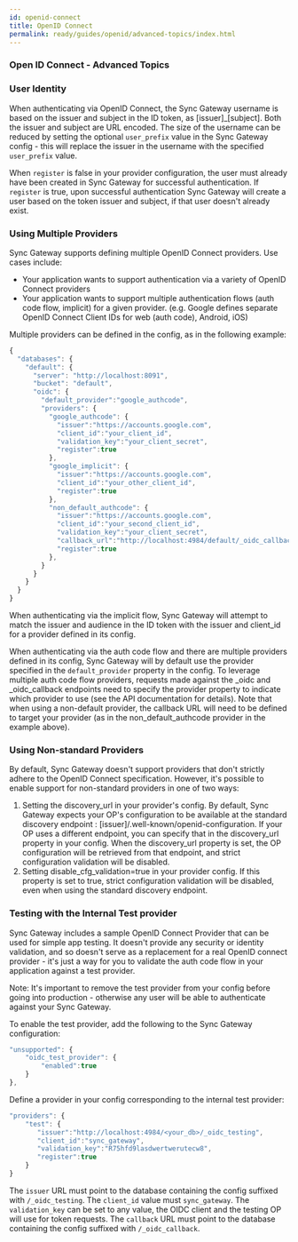 ```yaml
---
id: openid-connect
title: OpenID Connect
permalink: ready/guides/openid/advanced-topics/index.html
---
```


### Open ID Connect - Advanced Topics

### User Identity

When authenticating via OpenID Connect, the Sync Gateway username is based on the issuer and subject in the ID token, as [issuer]_[subject].  Both the issuer and subject are URL encoded.  The size of the username can be reduced by setting the optional `user_prefix` value in the Sync Gateway config - this will replace the issuer in the username with the specified `user_prefix` value.

When `register` is false in your provider configuration, the user must already have been created in Sync Gateway for successful authentication.  If `register` is true, upon successful authentication Sync Gateway will create a user based on the token issuer and subject, if that user doesn't already exist.

### Using Multiple Providers

Sync Gateway supports defining multiple OpenID Connect providers. Use cases include:

 - Your application wants to support authentication via a variety of OpenID Connect providers 
 - Your application wants to support multiple authentication flows (auth code flow, implicit) for a given provider.  (e.g. Google defines separate OpenID Connect Client IDs for web (auth code), Android, iOS)

Multiple providers can be defined in the config, as in the following example:

```javascript
{
  "databases": {
    "default": {
      "server": "http://localhost:8091",
      "bucket": "default",
      "oidc": {
        "default_provider":"google_authcode",
		"providers": {
  		  "google_authcode": {
      		"issuer":"https://accounts.google.com",
      		"client_id":"your_client_id",
      		"validation_key":"your_client_secret",
      		"register":true
  		  },
  		  "google_implicit": {
            "issuer":"https://accounts.google.com",
  			"client_id":"your_other_client_id",
            "register":true
          },
  		  "non_default_authcode": {
      		"issuer":"https://accounts.google.com",
      		"client_id":"your_second_client_id",
      		"validation_key":"your_client_secret",
            "callback_url":"http://localhost:4984/default/_oidc_callback?provider=second_authcode",
      		"register":true
  		  },
  		}
  	  }
	}
  }
}
```

When authenticating via the implicit flow, Sync Gateway will attempt to match the issuer and audience in the ID token with the issuer and client_id for a provider defined in its config.  

When authenticating via the auth code flow and there are multiple providers defined in its config, Sync Gateway will by default use the provider specified in the `default_provider` property in the config.  To leverage multiple auth code flow providers, requests made against the _oidc and _oidc_callback endpoints need to specify the provider property to indicate which provider to use (see the API documentation for details).  Note that when using a non-default provider, the callback URL will need to be defined to target your provider (as in the non_default_authcode provider in the example above).


### Using Non-standard Providers

By default, Sync Gateway doesn't support providers that don't strictly adhere to the OpenID Connect specification.  However, it's possible to enable support for non-standard providers in one of two ways:

 1. Setting the discovery_url in your provider's config.  By default, Sync Gateway expects your OP's configuration to be available at the standard discovery endpoint : [issuer]/.well-known/openid-configuration.  If your OP uses a different endpoint, you can specify that in the discovery_url property in your config.  When the discovery_url property is set, the OP configuration will be retrieved from that endpoint, and strict configuration validation will be disabled.
 2. Setting disable_cfg_validation=true in your provider config.  If this property is set to true, strict configuration validation will be disabled, even when using the standard discovery endpoint.



### Testing with the Internal Test provider

Sync Gateway includes a sample OpenID Connect Provider that can be used for simple app testing.  It doesn't provide any security or identity validation, and so doesn't serve as a replacement for a real OpenID connect provider - it's just a way for you to validate the auth code flow in your application against a test provider. 

Note: It's important to remove the test provider from your config before going into production - otherwise any user will be able to authenticate against your Sync Gateway.

To enable the test provider, add the following to the Sync Gateway configuration:

```javascript
"unsupported": {
    "oidc_test_provider": {
        "enabled":true
    }
},
```

Define a provider in your config corresponding to the internal test provider:

```javascript
"providers": {
	"test": {
	   "issuer":"http://localhost:4984/<your_db>/_oidc_testing",
	   "client_id":"sync_gateway",
	   "validation_key":"R75hfd9lasdwertwerutecw8",
	   "register":true
	}
}
```

The `issuer` URL must point to the database containing the config suffixed with `/_oidc_testing`. The `client_id` value must `sync_gateway`. The `validation_key` can be set to any value, the OIDC client and the testing OP will use for token requests. The `callback` URL must point to the database containing the config suffixed with `/_oidc_callback`.